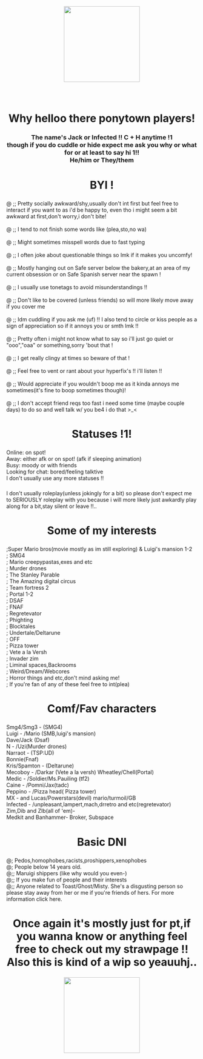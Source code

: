 <div align="center">
  <img height="200" src="https://i.postimg.cc/bv4KKpJk/2024-11-04-20-41-17-Greenshot.png"  />
</div>

###

<br clear="both">

<h1 align="center">Why helloo there ponytown players!</h1>

###

<h3 align="center">The name's Jack or Infected !! C + H anytime !1<br> though if you do cuddle or hide expect me ask you why or what for or at least to say hi 1!! <br>He/him or They/them</h3>

###

<h1 align="center">BYI !</h1>

###

<p align="left">@ ;; Pretty socially awkward/shy,usually don't int first but feel free to interact if you want to as i'd be happy to, even tho i might seem a bit awkward at first,don't worry,i don't bite!<br><br>@ ;; I tend to not finish some words like (plea,sto,no wa)<br><br>@ ;; Might sometimes misspell words due to fast typing<br><br>@ ;; I often joke about questionable things so lmk if it makes you uncomfy!<br><br>@ ;; Mostly hanging out on Safe server below the bakery,at an area of my current obsession or on Safe Spanish server near the spawn !<br><br>@ ;; I usually use tonetags to avoid misunderstandings !!<br><br>@ ;; Don't like to be covered (unless friends) so will more likely move away if you cover me<br><br>@ ;; Idm cuddling if you ask me (uf) !! I also tend to circle or kiss people as a sign of appreciation so if it annoys you or smth lmk !!<br><br>@ ;; Pretty often i might not know what to say so i'll just go quiet or "ooo","oaa" or something,sorry 'bout that !<br><br>@ ;; I get really clingy at times so beware of that !<br><br>@ ;; Feel free to vent or rant about your hyperfix's !! i'll listen !!<br><br>@ ;; Would appreciate if you wouldn't boop me as it kinda annoys me sometimes(it's fine to boop sometimes though)!<br><br>@ ;; I don't accept friend reqs too fast i need some time (maybe couple days) to do so and well talk w/ you be4 i do that >_<</p>

###

<h1 align="center">Statuses !1!</h1>

###

<p align="left">Online: on spot!<br>Away: either afk or on spot! (afk if sleeping animation) <br>Busy: moody or with friends <br>Looking for chat: bored/feeling talktive<br>I don't usually use any more statuses !!</p>

###

<p align="left">I don't usually roleplay(unless jokingly for a bit) so please don't expect me to SERIOUSLY roleplay with you because i will more likely just awkardly play along for a bit,stay silent or leave !!..</p>

###

<h1 align="center">Some of my interests</h1>

###

<p align="left">;Super Mario bros(movie mostly as im still exploring) & Luigi's mansion 1-2 <br>; SMG4 <br>; Mario creepypastas,exes and etc <br>; Murder drones <br>; The Stanley Parable <br>; The Amazing digital circus <br>; Team fortress 2 <br>; Portal 1-2 <br>; DSAF <br>; FNAF <br>; Regretevator <br>; Phighting <br>; Blocktales <br>; Undertale/Deltarune <br>; OFF <br>; Pizza tower <br>; Vete a la Versh <br>; Invader zim <br>; Liminal spaces,Backrooms <br>; Weird/Dream/Webcores <br>; Horror things and etc,don't mind asking me! <br>; If you're fan of any of these feel free to int(plea)</p>

###

<h1 align="center">Comf/Fav characters</h1>

###

<p align="left">Smg4/Smg3 - (SMG4) <br>Luigi - /Mario (SMB,luigi's mansion) <br>Dave/Jack (Dsaf) <br>N - /Uzi(Murder drones) <br>Narraot - (TSP:UD) <br>Bonnie(Fnaf) <br>Kris/Spamton - (Deltarune) <br>Mecoboy - /Darkar (Vete a la versh) Wheatley/Chell(Portal) <br>Medic - /Soldier/Ms.Pauiling (tf2) <br>Caine - /Pomni/Jax(tadc) <br>Peppino - /Pizza head( Pizza tower) <br>MX - and Lucas/Powerstars(devil) mario/turmoil/GB <br>Infected - /unpleasant,lampert,mach,drretro and etc(regretevator) <br>Zim,Dib and ZIb(all of 'em)-<br>Medkit and Banhammer- Broker, Subspace</p>

###

<h1 align="center">Basic DNI</h1>

###

<p align="left">@; Pedos,homophobes,racists,proshippers,xenophobes <br>@; People below 14 years old. <br>@;; Maruigi shippers (like why would you even-)<br>@;; If you make fun of people and their interests<br>@;; Anyone related to Toast/Ghost/Misty. She's a disgusting person so please stay away from her or me if you're friends of hers. For more information click here.</p>

###

<h1 align="center">Once again it's mostly just for pt,if you wanna know or anything feel free to check out my strawpage !! Also this is kind of a wip so yeauuhj..</h1>

###

<div align="center">
  <img height="200" src="https://i.postimg.cc/wj4KQhYW/2024-11-02-20-39-33-Window.png"  />
</div>

###
